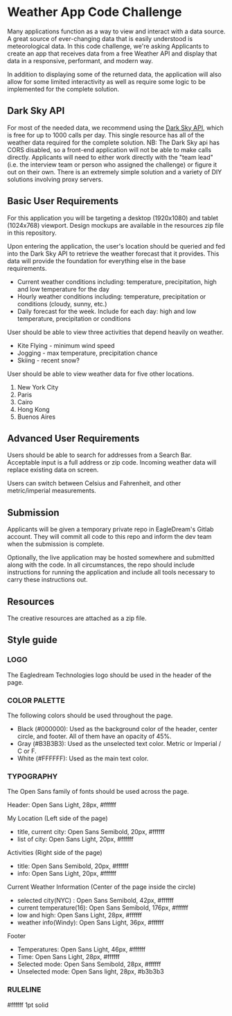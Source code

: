 # Weather App Code Challenge

Many applications function as a way to view and interact with a data source. A great source of ever-changing data that is easily understood is meteorological data. In this code challenge, we're asking Applicants to create an app that receives data from a free Weather API and display that data in a responsive, performant, and modern way.

In addition to displaying some of the returned data, the application will also allow for some limited interactivity as well as require some logic to be implemented for the complete solution.

## Dark Sky API

For most of the needed data, we recommend using the [Dark Sky API](https://darksky.net/dev), which is free for up to 1000 calls per day. This single resource has all of the weather data required for the complete solution. NB: The Dark Sky api has CORS disabled, so a front-end application will not be able to make calls directly. Applicants will need to either work directly with the "team lead" (i.e. the interview team or person who assigned the challenge) or figure it out on their own. There is an extremely simple solution and a variety of DIY solutions involving proxy servers.

## Basic User Requirements

For this application you will be targeting a desktop (1920x1080) and tablet (1024x768) viewport. Design mockups are available in the resources zip file in this repository.

Upon entering the application, the user's location should be queried and fed into the Dark Sky API to retrieve the weather forecast that it provides. This data will provide the foundation for everything else in the base requirements.

- Current weather conditions including: temperature, precipitation, high and low temperature for the day
- Hourly weather conditions including: temperature, precipitation or conditions (cloudy, sunny, etc.)
- Daily forecast for the week. Include for each day: high and low temperature, precipitation or conditions

User should be able to view three activities that depend heavily on weather.

- Kite Flying - minimum wind speed
- Jogging - max temperature, precipitation chance
- Skiing - recent snow?

User should be able to view weather data for five other locations.

1. New York City
2. Paris
3. Cairo
4. Hong Kong
5. Buenos Aires

## Advanced User Requirements

Users should be able to search for addresses from a Search Bar. Acceptable input is a full address or zip code. Incoming weather data will replace existing data on screen.

Users can switch between Celsius and Fahrenheit, and other metric/imperial measurements.

## Submission

Applicants will be given a temporary private repo in EagleDream's Gitlab account. They will commit all code to this repo and inform the dev team when the submission is complete.

Optionally, the live application may be hosted somewhere and submitted along with the code. In all circumstances, the repo should include instructions for running the application and include all tools necessary to carry these instructions out.

## Resources

The creative resources are attached as a zip file.

## Style guide

### LOGO

The Eagledream Technologies logo should be used in the header of the page.

### COLOR PALETTE

The following colors should be used throughout the page.

- Black (#000000): Used as the background color of the header, center circle, and footer. All of them have an opacity of 45%.
- Gray (#B3B3B3): Used as the unselected text color. Metric or Imperial / C or F.
- White (#FFFFFF): Used as the main text color.

### TYPOGRAPHY

The Open Sans family of fonts should be used across the page.

Header: Open Sans Light, 28px, #ffffff

My Location (Left side of the page)

- title, current city: Open Sans Semibold, 20px, #ffffff
- list of city: Open Sans Light, 20px, #ffffff

Activities (Right side of the page)

- title: Open Sans Semibold, 20px, #ffffff
- info: Open Sans Light, 20px, #ffffff

Current Weather Information (Center of the page inside the circle)

- selected city(NYC) : Open Sans Semibold, 42px, #ffffff
- current temperature(16): Open Sans Semibold, 176px, #ffffff
- low and high: Open Sans Light, 28px, #ffffff
- weather info(Windy): Open Sans Light, 36px, #ffffff

Footer

- Temperatures: Open Sans Light, 46px, #ffffff
- Time: Open Sans Light, 28px, #ffffff
- Selected mode: Open Sans Semibold, 28px, #ffffff
- Unselected mode: Open Sans light, 28px, #b3b3b3

### RULELINE

#ffffff 1pt solid
